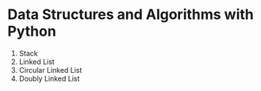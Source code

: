 # Data Structures and Algorithms with Python

1. Stack
2. Linked List
3. Circular Linked List
4. Doubly Linked List